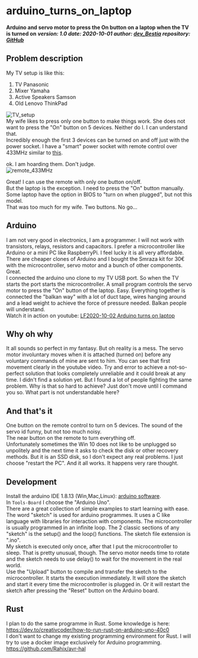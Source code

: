 # arduino_turns_on_laptop

**Arduino and servo motor to press the On button on a laptop when the TV is turned on** 
***version: 1.0  date: 2020-10-01 author: [dev_Bestia](https://bestia.dev) repository: [GitHub](https://github.com/LucianoBestia/arduino_turns_on_laptop)***  

## Problem description

My TV setup is like this:

1. TV Panasonic
2. Mixer Yamaha
3. Active Speakers Samson
4. Old Lenovo ThinkPad

![TV_setup](images/TV_setup.jpg)  
My wife likes to press only one button to make things work. She does not want to press the "On" button on 5 devices. Neither do I. I can understand that.  
Incredibly enough the first 3 devices can be turned on and off just with the power socket.
I have a "smart" power socket with remote control over 433MHz similar to [this](  
https://www.amazon.it/deleyCON-prese-radio-Bianco-230-00V/dp/B074VV3T91/ref=pd_day0_79_1/258-7752702-2003723?_encoding=UTF8&pd_rd_i=B074VV3T91&pd_rd_r=bfca3e6c-c195-4fac-bd37-163603320a3d&pd_rd_w=jjQo3&pd_rd_wg=xFWr9&pf_rd_p=7d5a19b1-29b8-4833-bb91-8b454e183d9f&pf_rd_r=HN8XDY11J2Y5AQQVX8ZQ&psc=1&refRID=HN8XDY11J2Y5AQQVX8ZQ).  

ok. I am hoarding them. Don't judge.  
![remote_433MHz](images/remote_433MHz.jpg)

Great! I can use the remote with only one button on/off.  
But the laptop is the exception. I need to press the "On" button manually. Some laptop have the option in BIOS to "turn on when plugged", but not this model.  
That was too much for my wife. Two buttons. No go...  

## Arduino

I am not very good in electronics, I am a programmer. I will not work with transistors, relays, resistors and capacitors. I prefer a microcontroller like Arduino or a mini PC like RaspberryPi. I feel lucky it is all very affordable.  
There are cheaper clones of Arduino and I bought the Smraza kit for 30€ with the microcontroller, servo motor and a bunch of other components. Great.  
I connected the arduino uno clone to my TV USB port. So when the TV starts the port starts the microcontroller. A small program controls the servo motor to press the "On" button of the laptop. Easy.
Everything together is connected the "balkan way" with a lot of duct tape, wires hanging around and a lead weight to achieve the force of pressure needed. Balkan people will understand.  
Watch it in action on youtube: [LF2020-10-02 Arduino turns on laptop](https://www.youtube.com/watch?v=VJjaTkirXVo)

## Why oh why

It all sounds so perfect in my fantasy. But oh reality is a mess. The servo motor involuntary moves when it is attached (turned on) before any voluntary commands of mine are sent to him. You can see that first movement clearly in the youtube video. Try and error to achieve a not-so-perfect solution that looks completely unreliable and it could break at any time. I didn't find a solution yet. But I found a lot of people fighting the same problem. Why is that so hard to achieve? Just don't move until I command you so. What part is not understandable here?

## And that's it

One button on the remote control to turn on 5 devices. The sound of the servo id funny, but not too much noisy.  
The near button on the remote to turn everything off.  
Unfortunately sometimes the Win 10 does not like to be unplugged so unpolitely and the next time it asks to check the disk or other recovery methods. But it is an SSD disk, so I don't expect any real problems. I just choose "restart the PC". And it all works. It happens very rare thought.

## Development

Install the arduino IDE 1.8.13 (Win,Mac,Linux): [arduino software](https://www.arduino.cc/en/Main/Software).  
In `Tools-Board` I choose the "Arduino Uno".  
There are a great collection of simple examples to start learning with ease.  
The word "sketch" is used for arduino programmes. It uses a C like language with libraries for interaction with components. The microcontroller is usually programmed in an infinite loop. The 2 classic sections of any "sketch" is the setup() and the loop() functions. The sketch file extension is ".ino".  
My sketch is executed only once, after that I put the microcontroller to sleep. That is pretty unusual, though.
The servo motor needs time to rotate and the sketch needs to use delay() to wait for the movement in the real world.  
Use the "Upload" button to compile and transfer the sketch to the microcontroller. It starts the execution immediately. It will store the sketch and start it every time the microcontroller is plugged in. Or it will restart the sketch after pressing the "Reset" button on the Arduino board.  

## Rust

I plan to do the same programme in Rust. Some knowledge is here: <https://dev.to/creativcoder/how-to-run-rust-on-arduino-uno-40c0>  
I don't want to change my existing programming environment for Rust. I will try to use a docker image exclusively for Arduino programming.  
<https://github.com/Rahix/avr-hal>  
